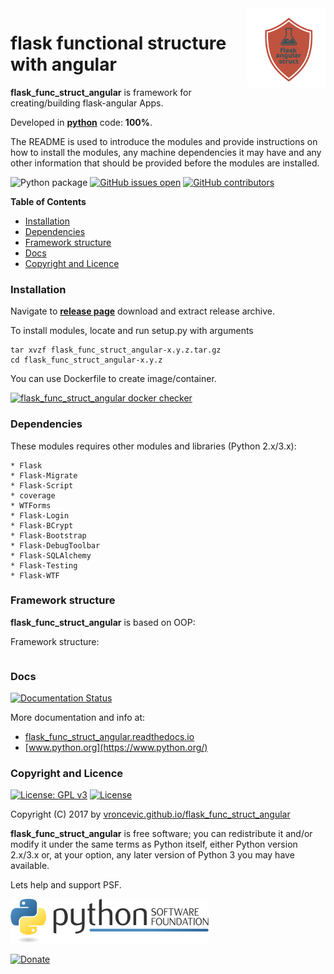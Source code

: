 <img align="right" src="https://raw.githubusercontent.com/vroncevic/flask_func_struct_angular/dev/docs/flask_func_struct_angular_logo.png" width="25%">

# flask functional structure with angular

**flask_func_struct_angular** is framework for creating/building flask-angular Apps.

Developed in **[python](https://www.python.org/)** code: **100%**.

The README is used to introduce the modules and provide instructions on
how to install the modules, any machine dependencies it may have and any
other information that should be provided before the modules are installed.

![Python package](https://github.com/vroncevic/flask_func_struct_angular/workflows/Python%20package%20flask_func_struct_angular/badge.svg?branch=master) [![GitHub issues open](https://img.shields.io/github/issues/vroncevic/flask_func_struct_angular.svg)](https://github.com/vroncevic/flask_func_struct_angular/issues) [![GitHub contributors](https://img.shields.io/github/contributors/vroncevic/flask_func_struct_angular.svg)](https://github.com/vroncevic/flask_func_struct_angular/graphs/contributors)

<!-- START doctoc generated TOC please keep comment here to allow auto update -->
<!-- DON'T EDIT THIS SECTION, INSTEAD RE-RUN doctoc TO UPDATE -->
**Table of Contents**

- [Installation](#installation)
- [Dependencies](#dependencies)
- [Framework structure](#framework-structure)
- [Docs](#docs)
- [Copyright and Licence](#copyright-and-licence)

<!-- END doctoc generated TOC please keep comment here to allow auto update -->

### Installation

Navigate to **[release page](https://github.com/vroncevic/flask_func_struct_angular/releases)** download and extract release archive.

To install modules, locate and run setup.py with arguments
```
tar xvzf flask_func_struct_angular-x.y.z.tar.gz
cd flask_func_struct_angular-x.y.z

```

You can use Dockerfile to create image/container.

[![flask_func_struct_angular docker checker](https://github.com/vroncevic/flask_func_struct_angular/workflows/flask_func_struct_angular%20docker%20checker/badge.svg)](https://github.com/vroncevic/flask_func_struct_angular/actions?query=workflow%3A%22flask_func_struct_angular+docker+checker%22)

### Dependencies

These modules requires other modules and libraries (Python 2.x/3.x):
```
* Flask
* Flask-Migrate
* Flask-Script
* coverage
* WTForms
* Flask-Login
* Flask-BCrypt
* Flask-Bootstrap
* Flask-DebugToolbar
* Flask-SQLAlchemy
* Flask-Testing
* Flask-WTF
```

### Framework structure

**flask_func_struct_angular** is based on OOP:

Framework structure:
```

```

### Docs

[![Documentation Status](https://readthedocs.org/projects/flask_func_struct_angular/badge/?version=latest)](https://flask_func_struct_angular.readthedocs.io/projects/flask_func_struct_angular/en/latest/?badge=latest)

More documentation and info at:
* [flask_func_struct_angular.readthedocs.io](https://flask_func_struct_angular.readthedocs.io/en/latest/)
* [www.python.org](https://www.python.org/)

### Copyright and Licence

[![License: GPL v3](https://img.shields.io/badge/License-GPLv3-blue.svg)](https://www.gnu.org/licenses/gpl-3.0) [![License](https://img.shields.io/badge/License-Apache%202.0-blue.svg)](https://opensource.org/licenses/Apache-2.0)

Copyright (C) 2017 by [vroncevic.github.io/flask_func_struct_angular](https://vroncevic.github.io/flask_func_struct_angular/)

**flask_func_struct_angular** is free software; you can redistribute it and/or modify
it under the same terms as Python itself, either Python version 2.x/3.x or,
at your option, any later version of Python 3 you may have available.

Lets help and support PSF.

[![Python Software Foundation](https://raw.githubusercontent.com/vroncevic/flask_func_struct_angular/dev/docs/psf-logo-alpha.png)](https://www.python.org/psf/)

[![Donate](https://www.paypalobjects.com/en_US/i/btn/btn_donateCC_LG.gif)](https://psfmember.org/index.php?q=civicrm/contribute/transact&reset=1&id=2)

